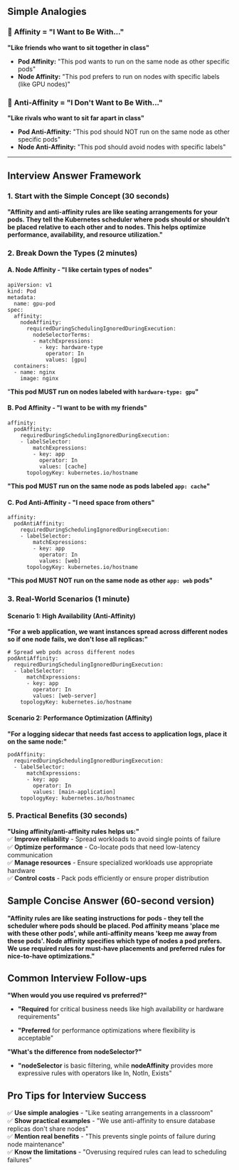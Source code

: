 ## Simple Analogies

### 🎯 **Affinity = "I Want to Be With..."**

**"Like friends who want to sit together in class"**

- **Pod Affinity:** "This pod wants to run on the same node as other specific pods"
- **Node Affinity:** "This pod prefers to run on nodes with specific labels (like GPU nodes)"
    

### 🚫 **Anti-Affinity = "I Don't Want to Be With..."**

**"Like rivals who want to sit far apart in class"**

- **Pod Anti-Affinity:** "This pod should NOT run on the same node as other specific pods"
- **Node Anti-Affinity:** "This pod should avoid nodes with specific labels"
    

---

## Interview Answer Framework

### 1. Start with the Simple Concept (30 seconds)

**"Affinity and anti-affinity rules are like seating arrangements for your pods. They tell the Kubernetes scheduler where pods should or shouldn't be placed relative to each other and to nodes. This helps optimize performance, availability, and resource utilization."**

### 2. Break Down the Types (2 minutes)

#### **A. Node Affinity - "I like certain types of nodes"**
```
apiVersion: v1
kind: Pod
metadata:
  name: gpu-pod
spec:
  affinity:
    nodeAffinity:
      requiredDuringSchedulingIgnoredDuringExecution:
        nodeSelectorTerms:
        - matchExpressions:
          - key: hardware-type
            operator: In
            values: [gpu]
  containers:
  - name: nginx
    image: nginx
```

"**This pod MUST run on nodes labeled with `hardware-type: gpu`"**

#### **B. Pod Affinity - "I want to be with my friends"**
```
affinity:
  podAffinity:
    requiredDuringSchedulingIgnoredDuringExecution:
    - labelSelector:
        matchExpressions:
        - key: app
          operator: In
          values: [cache]
      topologyKey: kubernetes.io/hostname
```

**"This pod MUST run on the same node as pods labeled `app: cache`"**

#### **C. Pod Anti-Affinity - "I need space from others"**
```
affinity:
  podAntiAffinity:
    requiredDuringSchedulingIgnoredDuringExecution:
    - labelSelector:
        matchExpressions:
        - key: app
          operator: In
          values: [web]
      topologyKey: kubernetes.io/hostname
```

**"This pod MUST NOT run on the same node as other `app: web` pods"**

### 3. Real-World Scenarios (1 minute)

#### **Scenario 1: High Availability (Anti-Affinity)**

**"For a web application, we want instances spread across different nodes so if one node fails, we don't lose all replicas:"**

```
# Spread web pods across different nodes
podAntiAffinity:
  requiredDuringSchedulingIgnoredDuringExecution:
  - labelSelector:
      matchExpressions:
      - key: app
        operator: In
        values: [web-server]
    topologyKey: kubernetes.io/hostname
```
#### **Scenario 2: Performance Optimization (Affinity)**

**"For a logging sidecar that needs fast access to application logs, place it on the same node:"**

```
podAffinity:
  requiredDuringSchedulingIgnoredDuringExecution:
  - labelSelector:
      matchExpressions:
      - key: app
        operator: In
        values: [main-application]
    topologyKey: kubernetes.io/hostnamec
```

### 5. Practical Benefits (30 seconds)

**"Using affinity/anti-affinity rules helps us:"**  
✅ **Improve reliability** - Spread workloads to avoid single points of failure  
✅ **Optimize performance** - Co-locate pods that need low-latency communication  
✅ **Manage resources** - Ensure specialized workloads use appropriate hardware  
✅ **Control costs** - Pack pods efficiently or ensure proper distribution

## Sample Concise Answer (60-second version)

**"Affinity rules are like seating instructions for pods - they tell the scheduler where pods should be placed. Pod affinity means 'place me with these other pods', while anti-affinity means 'keep me away from these pods'. Node affinity specifies which type of nodes a pod prefers. We use required rules for must-have placements and preferred rules for nice-to-have optimizations."**

## Common Interview Follow-ups

**"When would you use required vs preferred?"**

- **"Required** for critical business needs like high availability or hardware requirements"
    
- **"Preferred** for performance optimizations where flexibility is acceptable"
    

**"What's the difference from nodeSelector?"**

- **"nodeSelector** is basic filtering, while **nodeAffinity** provides more expressive rules with operators like In, NotIn, Exists"
    

## Pro Tips for Interview Success

✅ **Use simple analogies** - "Like seating arrangements in a classroom"  
✅ **Show practical examples** - "We use anti-affinity to ensure database replicas don't share nodes"  
✅ **Mention real benefits** - "This prevents single points of failure during node maintenance"  
✅ **Know the limitations** - "Overusing required rules can lead to scheduling failures"
